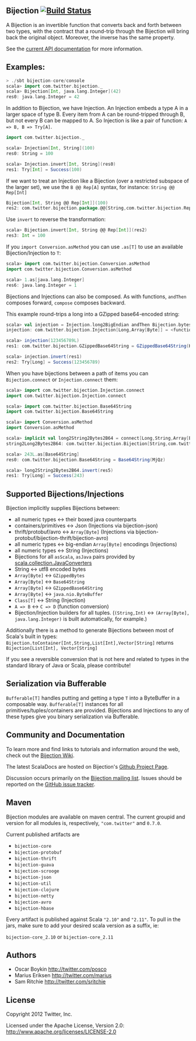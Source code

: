 ## Bijection [![Build Status](https://secure.travis-ci.org/twitter/bijection.png)](http://travis-ci.org/twitter/bijection)

A Bijection is an invertible function that converts back and forth between two types, with
the contract that a round-trip through the Bijection will bring back the original object. Moreover,
the inverse has the same property.

See the [current API documentation](http://twitter.github.com/bijection) for more information.

## Examples:

```scala
> ./sbt bijection-core/console
scala> import com.twitter.bijection._
scala> Bijection[Int, java.lang.Integer](42)
res0: java.lang.Integer = 42
```

In addition to Bijection, we have Injection. An Injection embeds a type A in a larger space of type
B. Every item from A can be round-tripped through B, but not every B can be mapped to A. So
Injection is like a pair of function: `A => B, B => Try[A]`.

```scala
import com.twitter.bijection._

scala> Injection[Int, String](100)
res0: String = 100

scala> Injection.invert[Int, String](res0)
res1: Try[Int] = Success(100)
```
If we want to treat an Injection like a Bijection (over a restricted subspace of the larger set),
we use the `B @@ Rep[A]` syntax, for instance: `String @@ Rep[Int]`

```scala
Bijection[Int, String @@ Rep[Int]](100)
res2: com.twitter.bijection.package.@@[String,com.twitter.bijection.Rep[Int]] = 100
```

Use `invert` to reverse the transformation:

```scala
scala> Bijection.invert[Int, String @@ Rep[Int]](res2)
res3: Int = 100
```

If you `import Conversion.asMethod` you can use `.as[T]` to use an available Bijection/Injection to `T`:

```scala
scala> import com.twitter.bijection.Conversion.asMethod
import com.twitter.bijection.Conversion.asMethod

scala> 1.as[java.lang.Integer]
res6: java.lang.Integer = 1
```

Bijections and Injections can also be composed. As with functions, `andThen` composes forward, `compose` composes backward.

This example round-trips a long into a GZipped base64-encoded string:

```scala
scala> val injection = Injection.long2BigEndian andThen Bijection.bytes2GZippedBase64
injection: com.twitter.bijection.Injection[Long,Array[Byte]] = <function1>

scala> injection(123456789L)
res1: com.twitter.bijection.GZippedBase64String = GZippedBase64String(H4sIAAAAAAAAAGNgYGBgjz4rCgBpa5WLCAAAAA==)

scala> injection.invert(res1)
res2: Try[Long] = Success(123456789)
```

When you have bijections between a path of items you can `Bijection.connect` or `Injection.connect` them:

```scala
scala> import com.twitter.bijection.Injection.connect
import com.twitter.bijection.Injection.connect

scala> import com.twitter.bijection.Base64String
import com.twitter.bijection.Base64String

scala> import Conversion.asMethod
import Conversion.asMethod

scala> implicit val long2String2Bytes2B64 = connect[Long,String,Array[Byte],Base64String]
string2Long2Bytes2B64: com.twitter.bijection.Bijection[String,com.twitter.bijection.Base64String] = <function1>

scala> 243L.as[Base64String]
res0: com.twitter.bijection.Base64String = Base64String(MjQz)

scala> long2String2Bytes2B64.invert(res5)
res1: Try[Long] = Success(243)
```

## Supported Bijections/Injections

Bijection implicitly supplies Bijections between:

* all numeric types <-> their boxed java counterparts
* containers/primitives <-> Json (Injections via bijection-json)
* thrift/protobuf/avro <-> `Array[Byte]` (Injections via bijection-protobuf/bijection-thrift/bijection-avro)
* all numeric types <-> big-endian `Array[Byte]` encodings (Injections)
* all numeric types <-> String (Injections)
* Bijections for all `asScala`, `asJava` pairs provided by [scala.collection.JavaConverters](http://www.scala-lang.org/api/current/scala/collection/JavaConverters$.html)
* String <-> utf8 encoded bytes
* `Array[Byte]` <-> `GZippedBytes`
* `Array[Byte]` <-> `Base64String`
* `Array[Byte]` <-> `GZippedBase64String`
* `Array[Byte]` <-> `java.nio.ByteBuffer`
* `Class[T]` <-> String (Injection)
* `A => B` <-> `C => D` (function conversion)
* Bijection/Injection builders for all tuples. (`(String,Int)` <-> `(Array[Byte], java.lang.Integer)` is built automatically, for example.)

Additionally there is a method to generate Bijections between most of Scala's built in types:
```Bijection.toContainer[Int,String,List[Int],Vector[String]``` returns
```Bijection[List[Int], Vector[String]```

If you see a reversible conversion that is not here and related to types in the standard library
of Java or Scala, please contribute!

## Serialization via Bufferable

`Bufferable[T]` handles putting and getting a type `T` into a ByteBuffer in a composable way.
`Bufferable[T]` instances for all primitives/tuples/containers are provided. Bijections and
Injections to any of these types give you binary serialization via Bufferable.

## Community and Documentation

To learn more and find links to tutorials and information around the web, check out the [Bijection Wiki](https://github.com/twitter/bijection/wiki).

The latest ScalaDocs are hosted on Bijection's [Github Project Page](http://twitter.github.io/bijection).

Discussion occurs primarily on the [Bijection mailing list](https://groups.google.com/forum/#!forum/bijection). Issues should be reported on the [GitHub issue tracker](https://github.com/twitter/bijection/issues).

## Maven

Bijection modules are available on maven central. The current groupid and version for all modules is, respectively, `"com.twitter"` and  `0.7.0`.

Current published artifacts are

* `bijection-core`
* `bijection-protobuf`
* `bijection-thrift`
* `bijection-guava`
* `bijection-scrooge`
* `bijection-json`
* `bijection-util`
* `bijection-clojure`
* `bijection-netty`
* `bijection-avro`
* `bijection-hbase`

Every artifact is published against Scala `"2.10"` and `"2.11"`. To pull in the jars, make sure to add your desired scala version as a suffix, ie:

`bijection-core_2.10` or `bijection-core_2.11`

## Authors

* Oscar Boykin <http://twitter.com/posco>
* Marius Eriksen <http://twitter.com/marius>
* Sam Ritchie <http://twitter.com/sritchie>

## License

Copyright 2012 Twitter, Inc.

Licensed under the Apache License, Version 2.0: http://www.apache.org/licenses/LICENSE-2.0
